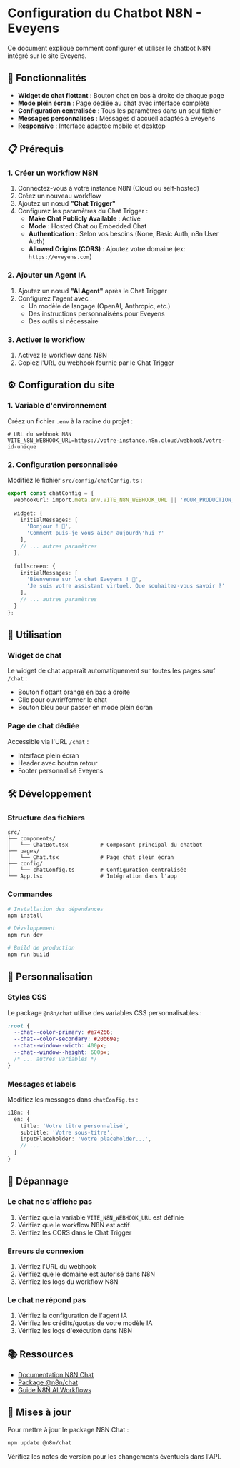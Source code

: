 # Configuration du Chatbot N8N - Eveyens

Ce document explique comment configurer et utiliser le chatbot N8N intégré sur le site Eveyens.

## 🚀 Fonctionnalités

- **Widget de chat flottant** : Bouton chat en bas à droite de chaque page
- **Mode plein écran** : Page dédiée au chat avec interface complète
- **Configuration centralisée** : Tous les paramètres dans un seul fichier
- **Messages personnalisés** : Messages d'accueil adaptés à Eveyens
- **Responsive** : Interface adaptée mobile et desktop

## 📋 Prérequis

### 1. Créer un workflow N8N

1. Connectez-vous à votre instance N8N (Cloud ou self-hosted)
2. Créez un nouveau workflow
3. Ajoutez un nœud **"Chat Trigger"**
4. Configurez les paramètres du Chat Trigger :
   - **Make Chat Publicly Available** : Activé
   - **Mode** : Hosted Chat ou Embedded Chat
   - **Authentication** : Selon vos besoins (None, Basic Auth, n8n User Auth)
   - **Allowed Origins (CORS)** : Ajoutez votre domaine (ex: `https://eveyens.com`)

### 2. Ajouter un Agent IA

1. Ajoutez un nœud **"AI Agent"** après le Chat Trigger
2. Configurez l'agent avec :
   - Un modèle de langage (OpenAI, Anthropic, etc.)
   - Des instructions personnalisées pour Eveyens
   - Des outils si nécessaire

### 3. Activer le workflow

1. Activez le workflow dans N8N
2. Copiez l'URL du webhook fournie par le Chat Trigger

## ⚙️ Configuration du site

### 1. Variable d'environnement

Créez un fichier `.env` à la racine du projet :

```env
# URL du webhook N8N
VITE_N8N_WEBHOOK_URL=https://votre-instance.n8n.cloud/webhook/votre-id-unique
```

### 2. Configuration personnalisée

Modifiez le fichier `src/config/chatConfig.ts` :

```typescript
export const chatConfig = {
  webhookUrl: import.meta.env.VITE_N8N_WEBHOOK_URL || 'YOUR_PRODUCTION_WEBHOOK_URL',
  
  widget: {
    initialMessages: [
      'Bonjour ! 👋',
      'Comment puis-je vous aider aujourd\'hui ?'
    ],
    // ... autres paramètres
  },
  
  fullscreen: {
    initialMessages: [
      'Bienvenue sur le chat Eveyens ! 🎉',
      'Je suis votre assistant virtuel. Que souhaitez-vous savoir ?'
    ],
    // ... autres paramètres
  }
};
```

## 🎯 Utilisation

### Widget de chat

Le widget de chat apparaît automatiquement sur toutes les pages sauf `/chat` :
- Bouton flottant orange en bas à droite
- Clic pour ouvrir/fermer le chat
- Bouton bleu pour passer en mode plein écran

### Page de chat dédiée

Accessible via l'URL `/chat` :
- Interface plein écran
- Header avec bouton retour
- Footer personnalisé Eveyens

## 🛠️ Développement

### Structure des fichiers

```
src/
├── components/
│   └── ChatBot.tsx          # Composant principal du chatbot
├── pages/
│   └── Chat.tsx             # Page chat plein écran
├── config/
│   └── chatConfig.ts        # Configuration centralisée
└── App.tsx                  # Intégration dans l'app
```

### Commandes

```bash
# Installation des dépendances
npm install

# Développement
npm run dev

# Build de production
npm run build
```

## 🎨 Personnalisation

### Styles CSS

Le package `@n8n/chat` utilise des variables CSS personnalisables :

```css
:root {
  --chat--color-primary: #e74266;
  --chat--color-secondary: #20b69e;
  --chat--window--width: 400px;
  --chat--window--height: 600px;
  /* ... autres variables */
}
```

### Messages et labels

Modifiez les messages dans `chatConfig.ts` :

```typescript
i18n: {
  en: {
    title: 'Votre titre personnalisé',
    subtitle: 'Votre sous-titre',
    inputPlaceholder: 'Votre placeholder...',
    // ...
  }
}
```

## 🔧 Dépannage

### Le chat ne s'affiche pas

1. Vérifiez que la variable `VITE_N8N_WEBHOOK_URL` est définie
2. Vérifiez que le workflow N8N est actif
3. Vérifiez les CORS dans le Chat Trigger

### Erreurs de connexion

1. Vérifiez l'URL du webhook
2. Vérifiez que le domaine est autorisé dans N8N
3. Vérifiez les logs du workflow N8N

### Le chat ne répond pas

1. Vérifiez la configuration de l'agent IA
2. Vérifiez les crédits/quotas de votre modèle IA
3. Vérifiez les logs d'exécution dans N8N

## 📚 Ressources

- [Documentation N8N Chat](https://docs.n8n.io/integrations/builtin/core-nodes/n8n-nodes-langchain.chattrigger/)
- [Package @n8n/chat](https://www.npmjs.com/package/@n8n/chat)
- [Guide N8N AI Workflows](https://docs.n8n.io/advanced-ai/)

## 🔄 Mises à jour

Pour mettre à jour le package N8N Chat :

```bash
npm update @n8n/chat
```

Vérifiez les notes de version pour les changements éventuels dans l'API. 